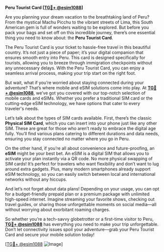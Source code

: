 **Peru Tourist Card [[TG💪+ @esim1088](https://t.me/s/esim1088)]**

Are you planning your dream vacation to the breathtaking land of Peru? From the mystical Machu Picchu to the vibrant streets of Lima, this South American gem is full of wonders waiting to be explored. But before you pack your bags and set off on this incredible journey, there’s one essential thing you need to know about: the **Peru Tourist Card**.

The Peru Tourist Card is your ticket to hassle-free travel in this beautiful country. It’s not just a piece of paper; it’s your digital companion that ensures smooth entry into Peru. This card is designed specifically for tourists, allowing you to breeze through immigration checkpoints without any unnecessary delays. With the Peru Tourist Card, you can enjoy a seamless arrival process, making your trip start on the right foot.

But wait, what if you’re worried about staying connected during your adventure? That’s where mobile and eSIM solutions come into play. At **[TG💪+ @esim1088](https://t.me/s/esim1088)**, we’ve got you covered with our top-notch selection of mobile cards and eSIMs. Whether you prefer a traditional SIM card or the cutting-edge eSIM technology, we have options that cater to every traveler's needs.

Let’s talk about the types of SIM cards available. First, there’s the classic **Physical SIM Card**, which you can insert into your phone just like any other SIM. These are great for those who aren’t ready to embrace the digital age fully. You’ll find various plans catering to different durations and data needs, ensuring you stay connected no matter where you go in Peru.

On the other hand, if you’re all about convenience and future-proofing, an **eSIM** might be your best bet. An eSIM is a digital SIM that allows you to activate your plan instantly via a QR code. No more physical swapping of SIM cards! It’s perfect for travelers who want flexibility and don’t want to lug around extra gadgets. Plus, many modern smartphones already support eSIM technology, so you can easily switch between local and international networks without any hiccups.

And let’s not forget about data plans! Depending on your usage, you can opt for a budget-friendly prepaid plan or a premium package with unlimited high-speed internet. Imagine streaming your favorite shows, checking out travel guides, or sharing those unforgettable moments on social media—all without worrying about exorbitant roaming charges.

So whether you’re a tech-savvy globetrotter or a first-time visitor to Peru, **[TG💪+ @esim1088](https://t.me/s/esim1088)** has everything you need to make your trip unforgettable. Don’t let connectivity issues spoil your adventure—grab your Peru Tourist Card and secure your mobile solution today!

[[TG💪+ @esim1088](https://t.me/s/esim1088) ![Image](https://i.postimg.cc/Y0z9fWf4/image.png)]